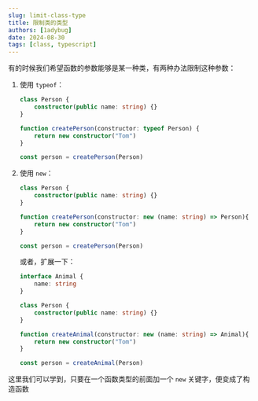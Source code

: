 ```yaml
---
slug: limit-class-type
title: 限制类的类型
authors: [1adybug]
date: 2024-08-30
tags: [class, typescript]
---
```


有的时候我们希望函数的参数能够是某一种类，有两种办法限制这种参数：

1. 使用 `typeof`：

   ```TypeScript
   class Person {
       constructor(public name: string) {}
   }

   function createPerson(constructor: typeof Person) {
       return new constructor("Tom")
   }

   const person = createPerson(Person)
   ```

2. 使用 `new`：

   ```TypeScript
   class Person {
       constructor(public name: string) {}
   }

   function createPerson(constructor: new (name: string) => Person){
       return new constructor("Tom")
   }

   const person = createPerson(Person)
   ```

   或者，扩展一下：

   ```TypeScript
   interface Animal {
       name: string
   }

   class Person {
       constructor(public name: string) {}
   }

   function createAnimal(constructor: new (name: string) => Animal){
       return new constructor("Tom")
   }

   const person = createAnimal(Person)
   ```

这里我们可以学到，只要在一个函数类型的前面加一个 `new` 关键字，便变成了构造函数
